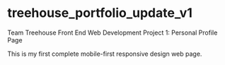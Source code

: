 # treehouse_portfolio_update_v1

Team Treehouse Front End Web Development Project 1: Personal Profile Page

This is my first complete mobile-first responsive design web page.
